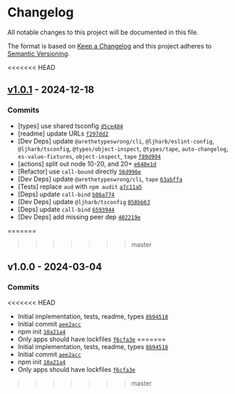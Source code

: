 # Changelog

All notable changes to this project will be documented in this file.

The format is based on [Keep a Changelog](https://keepachangelog.com/en/1.0.0/)
and this project adheres to [Semantic Versioning](https://semver.org/spec/v2.0.0.html).

<<<<<<< HEAD
## [v1.0.1](https://github.com/inspect-js/data-view-byte-offset/compare/v1.0.0...v1.0.1) - 2024-12-18

### Commits

- [types] use shared tsconfig [`d5ce484`](https://github.com/inspect-js/data-view-byte-offset/commit/d5ce484f91818961c0521d98510131f6e2bb8d84)
- [readme] update URLs [`f297dd2`](https://github.com/inspect-js/data-view-byte-offset/commit/f297dd25fe9e018c6dc4fa181f723af4153e53e0)
- [Dev Deps] update `@arethetypeswrong/cli`, `@ljharb/eslint-config`, `@ljharb/tsconfig`, `@types/object-inspect`, `@types/tape`, `auto-changelog`, `es-value-fixtures`, `object-inspect`, `tape` [`f89d994`](https://github.com/inspect-js/data-view-byte-offset/commit/f89d994b4f94fca0f75a5afe4e07963a379ff36e)
- [actions] split out node 10-20, and 20+ [`e648e1d`](https://github.com/inspect-js/data-view-byte-offset/commit/e648e1da732dad4702184ffb2d2aaa63e5b75ec5)
- [Refactor] use `call-bound` directly [`56d996e`](https://github.com/inspect-js/data-view-byte-offset/commit/56d996ee5ce6a896215c4d9ffadbeda2605a8988)
- [Dev Deps] update `@arethetypeswrong/cli`, `tape` [`63abffa`](https://github.com/inspect-js/data-view-byte-offset/commit/63abffac147beb7917c538122f05dd007f34b41e)
- [Tests] replace `aud` with `npm audit` [`a7c11a5`](https://github.com/inspect-js/data-view-byte-offset/commit/a7c11a54fdfb219b938a04770a8f9c3db36b848f)
- [Deps] update `call-bind` [`b86a774`](https://github.com/inspect-js/data-view-byte-offset/commit/b86a7743d663ee70c4049c134625913e723e570e)
- [Dev Deps] update `@ljharb/tsconfig` [`058bb63`](https://github.com/inspect-js/data-view-byte-offset/commit/058bb6320cc183f48c096f7e8b7d3e13db420805)
- [Deps] update `call-bind` [`6593944`](https://github.com/inspect-js/data-view-byte-offset/commit/6593944952f2064ce3a6c48237da1610fdd169f5)
- [Dev Deps] add missing peer dep [`402219e`](https://github.com/inspect-js/data-view-byte-offset/commit/402219ed9c86ec5046892bc1248423cb34672c20)

=======
>>>>>>> master
## v1.0.0 - 2024-03-04

### Commits

<<<<<<< HEAD
- Initial implementation, tests, readme, types [`8b94518`](https://github.com/inspect-js/data-view-byte-offset/commit/8b94518cd2a87df3084cdf60b52f70d9f65b94b6)
- Initial commit [`aee2acc`](https://github.com/inspect-js/data-view-byte-offset/commit/aee2accbbefcd5645693f4587ce2eabde166b1a0)
- npm init [`10a21a4`](https://github.com/inspect-js/data-view-byte-offset/commit/10a21a4189c51a3add252e3f76fe31a0b5bdcfc1)
- Only apps should have lockfiles [`f6cfa3e`](https://github.com/inspect-js/data-view-byte-offset/commit/f6cfa3e917d58c2e130f9383f5e04f5d5069d0e6)
=======
- Initial implementation, tests, readme, types [`8b94518`](https://github.com/ljharb/data-view-byte-offset/commit/8b94518cd2a87df3084cdf60b52f70d9f65b94b6)
- Initial commit [`aee2acc`](https://github.com/ljharb/data-view-byte-offset/commit/aee2accbbefcd5645693f4587ce2eabde166b1a0)
- npm init [`10a21a4`](https://github.com/ljharb/data-view-byte-offset/commit/10a21a4189c51a3add252e3f76fe31a0b5bdcfc1)
- Only apps should have lockfiles [`f6cfa3e`](https://github.com/ljharb/data-view-byte-offset/commit/f6cfa3e917d58c2e130f9383f5e04f5d5069d0e6)
>>>>>>> master
